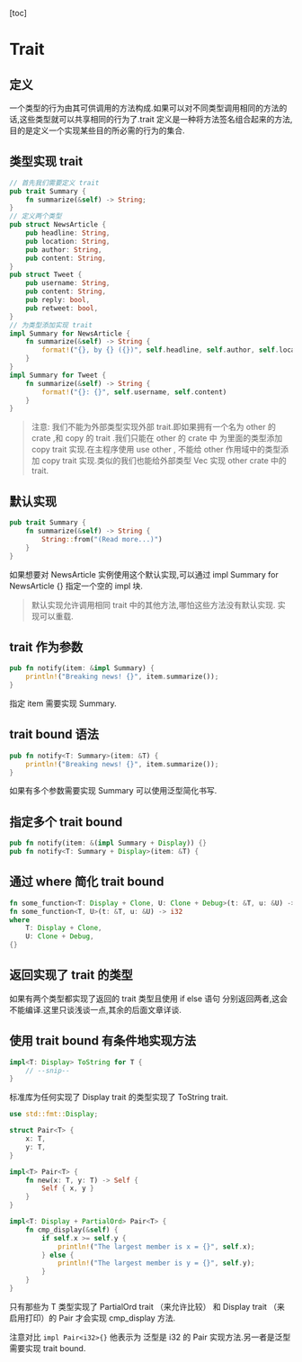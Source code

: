 [toc]

# Trait

## 定义

一个类型的行为由其可供调用的方法构成.如果可以对不同类型调用相同的方法的话,这些类型就可以共享相同的行为了.trait 定义是一种将方法签名组合起来的方法,目的是定义一个实现某些目的所必需的行为的集合.

## 类型实现 trait

```rust
// 首先我们需要定义 trait
pub trait Summary {
    fn summarize(&self) -> String;
}
// 定义两个类型
pub struct NewsArticle {
    pub headline: String,
    pub location: String,
    pub author: String,
    pub content: String,
}
pub struct Tweet {
    pub username: String,
    pub content: String,
    pub reply: bool,
    pub retweet: bool,
}
// 为类型添加实现 trait
impl Summary for NewsArticle {
    fn summarize(&self) -> String {
        format!("{}, by {} ({})", self.headline, self.author, self.location)
    }
}
impl Summary for Tweet {
    fn summarize(&self) -> String {
        format!("{}: {}", self.username, self.content)
    }
}
```

> 注意: 我们不能为外部类型实现外部 trait.即如果拥有一个名为 other 的 crate ,和 copy 的 trait .我们只能在 other 的 crate 中 为里面的类型添加 copy trait 实现.在主程序使用 use other , 不能给 other 作用域中的类型添加 copy trait 实现.类似的我们也能给外部类型 Vec<T> 实现 other crate 中的 trait.

## 默认实现

```rust
pub trait Summary {
    fn summarize(&self) -> String {
        String::from("(Read more...)")
    }
}
```

如果想要对 NewsArticle 实例使用这个默认实现,可以通过 impl Summary for NewsArticle {} 指定一个空的 impl 块.

> 默认实现允许调用相同 trait 中的其他方法,哪怕这些方法没有默认实现.
> 实现可以重载.

## trait 作为参数

```rust
pub fn notify(item: &impl Summary) {
    println!("Breaking news! {}", item.summarize());
}
```

指定 item 需要实现 Summary.

## trait bound 语法

```rust
pub fn notify<T: Summary>(item: &T) {
    println!("Breaking news! {}", item.summarize());
}
```

如果有多个参数需要实现 Summary 可以使用泛型简化书写.

## 指定多个 trait bound

```rust
pub fn notify(item: &(impl Summary + Display)) {}
pub fn notify<T: Summary + Display>(item: &T) {
```

## 通过 where 简化 trait bound

```rust
fn some_function<T: Display + Clone, U: Clone + Debug>(t: &T, u: &U) -> i32 {}
fn some_function<T, U>(t: &T, u: &U) -> i32
where
    T: Display + Clone,
    U: Clone + Debug,
{}
```

## 返回实现了 trait 的类型

如果有两个类型都实现了返回的 trait 类型且使用 if else 语句 分别返回两者,这会不能编译.这里只谈浅谈一点,其余的后面文章详谈.

## 使用 trait bound 有条件地实现方法

```rust
impl<T: Display> ToString for T {
    // --snip--
}
```

标准库为任何实现了 Display trait 的类型实现了 ToString trait.

```rust
use std::fmt::Display;

struct Pair<T> {
    x: T,
    y: T,
}

impl<T> Pair<T> {
    fn new(x: T, y: T) -> Self {
        Self { x, y }
    }
}

impl<T: Display + PartialOrd> Pair<T> {
    fn cmp_display(&self) {
        if self.x >= self.y {
            println!("The largest member is x = {}", self.x);
        } else {
            println!("The largest member is y = {}", self.y);
        }
    }
}
```

只有那些为 T 类型实现了 PartialOrd trait （来允许比较） 和 Display trait （来启用打印）的 Pair<T> 才会实现 cmp_display 方法.

注意对比 `impl Pair<i32>{}` 他表示为 泛型是 i32 的 Pair 实现方法.另一者是泛型需要实现 trait bound.

